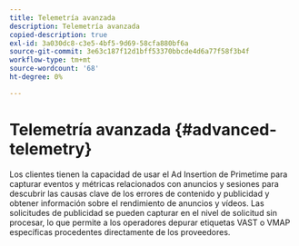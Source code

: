 ```yaml
---
title: Telemetría avanzada
description: Telemetría avanzada
copied-description: true
exl-id: 3a030dc8-c3e5-4bf5-9d69-58cfa880bf6a
source-git-commit: 3e63c187f12d1bff53370bbcde4d6a77f58f3b4f
workflow-type: tm+mt
source-wordcount: '68'
ht-degree: 0%

---
```


# Telemetría avanzada {#advanced-telemetry}

Los clientes tienen la capacidad de usar el Ad Insertion de Primetime para capturar eventos y métricas relacionados con anuncios y sesiones para descubrir las causas clave de los errores de contenido y publicidad y obtener información sobre el rendimiento de anuncios y vídeos.  Las solicitudes de publicidad se pueden capturar en el nivel de solicitud sin procesar, lo que permite a los operadores depurar etiquetas VAST o VMAP específicas procedentes directamente de los proveedores.
